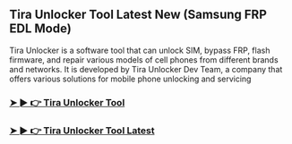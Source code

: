 ## Tira Unlocker Tool Latest New (Samsung FRP EDL Mode)

Tira Unlocker is a software tool that can unlock SIM, bypass FRP, flash firmware, and repair various models of cell phones from different brands and networks. It is developed by Tira Unlocker Dev Team, a company that offers various solutions for mobile phone unlocking and servicing

### [➤ ► 👉 Tira Unlocker Tool](https://tinyurl.com/9rdtyvz2)

### [➤ ► 👉 Tira Unlocker Tool Latest](https://tinyurl.com/9rdtyvz2)
